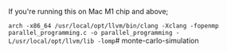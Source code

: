 If you're running this on Mac M1 chip and above;

`arch -x86_64 /usr/local/opt/llvm/bin/clang -Xclang -fopenmp parallel_programming.c -o parallel_programming -L/usr/local/opt/llvm/lib -lomp`# monte-carlo-simulation
